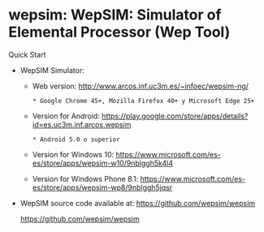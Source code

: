 # wepsim: WepSIM: Simulator of Elemental Processor (Wep Tool)
Quick Start

+ WepSIM Simulator:

   * Web version: http://www.arcos.inf.uc3m.es/~infoec/wepsim-ng/

         * Google Chrome 45+, Mozilla Firefox 40+ y Microsoft Edge 25+
   * Version for Android: https://play.google.com/store/apps/details?id=es.uc3m.inf.arcos.wepsim

         * Android 5.0 o superior
   * Version for Windows 10: https://www.microsoft.com/es-es/store/apps/wepsim-w10/9nblggh5k4l4
   * Version for Windows Phone 8.1: https://www.microsoft.com/es-es/store/apps/wepsim-wp8/9nblggh5jqsr

+ WepSIM source code available at: https://github.com/wepsim/wepsim

    https://github.com/wepsim/wepsim
